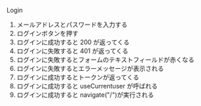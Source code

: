 Login

1. メールアドレスとパスワードを入力する
2. ログインボタンを押す
3. ログインに成功すると 200 が返ってくる
4. ログインに失敗すると 401 が返ってくる
5. ログインに失敗するとフォームのテキストフィールドが赤くなる
6. ログインに失敗するとエラーメッセージが表示される
7. ログインに成功するとトークンが返ってくる
8. ログインに成功すると useCurrentuser が呼ばれる
9. ログインに成功すると navigate("/")が実行される
